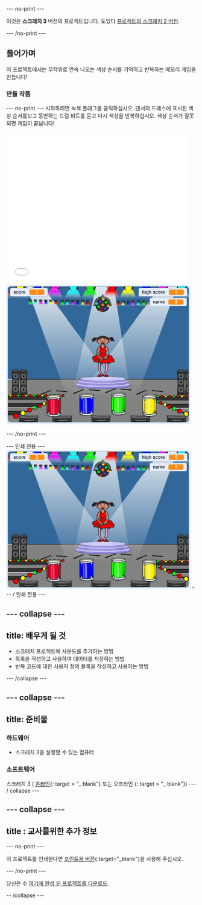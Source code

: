 \--- no-print \---

이것은 **스크래치 3** 버전의 프로젝트입니다. 도있다 [프로젝트의 스크래치 2 버전](https://projects.raspberrypi.org/en/projects/memory-scratch2).

\--- /no-print \---

## 들어가며

이 프로젝트에서는 무작위로 연속 나오는 색상 순서를 기억하고 반복하는 메모리 게임을 만듭니다!

### 만들 작품

\--- no-print \--- 시작하려면 녹색 플래그를 클릭하십시오. 댄서의 드레스에 표시된 색상 순서를보고 동반하는 드럼 비트를 듣고 다시 색상을 반복하십시오. 색상 순서가 잘못되면 게임이 끝납니다!

<div class="scratch-preview">
  <iframe allowtransparency="true" width="485" height="402" src="//scratch.mit.edu/projects/embed/284452634/?autostart=false" frameborder="0" allowfullscreen scrolling="no" mark="crwd-mark"></iframe> <img src="images/screenshot.png" />
</div>

\--- /no-print \---

\--- 인쇄 전용 \--- ![screenshot of finished game](images/screenshot.png) \--- / 인쇄 전용 \---

## \--- collapse \---

## title: 배우게 될 것

+ 스크래치 프로젝트에 사운드를 추가하는 방법
+ 목록을 작성하고 사용하여 데이터를 저장하는 방법
+ 반복 코드에 대한 사용자 정의 블록을 작성하고 사용하는 방법

\--- /collapse \---

## \--- collapse \---

## title: 준비물

### 하드웨어

+ 스크래치 3을 실행할 수 있는 컴퓨터

### 소프트웨어

스크래치 3 ( [온라인](https://rpf.io/scratchon){: target = "_ blank"} 또는 오프라인 [](https://rpf.io/scratchoff){: target = "_ blank"}) \--- / collapse \---

## \--- collapse \---

## title : 교사를위한 추가 정보

\--- no-print \---

이 프로젝트를 인쇄한다면 [프린트용 버전](https://projects.raspberrypi.org/en/projects/memory/print){:target="_blank"}을 사용해 주십시오.

\--- /no-print \---

당신은 수 [여기에 완성 된 프로젝트를 다운로드](http://rpf.io/p/en/memory-get).

-- /collapse \---